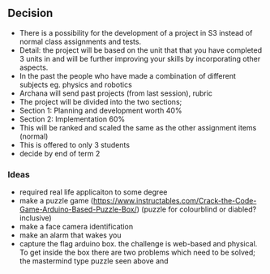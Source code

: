 

## Decision
* There is a possibility for the development of a project in S3 instead of normal class assignments and tests.
* Detail: the project will be based on the unit that that you have completed 3 units in and will be further improving your skills by incorporating other aspects. 
* In the past the people who have made a combination of different subjects eg. physics and robotics
* Archana will send past projects (from last session), rubric
* The project will be divided into the two sections; 
* Section 1: Planning and development worth 40%
* Section 2: Implementation 60%
* This will be ranked and scaled the same as the other assignment items (normal)
* This is offered to only 3 students
* decide by end of term 2
### Ideas
* required real life applicaiton to some degree
* make a puzzle game (https://www.instructables.com/Crack-the-Code-Game-Arduino-Based-Puzzle-Box/)
(puzzle for colourblind or diabled? inclusive)
* make a face camera identification 
* make an alarm that wakes you
* capture the flag arduino box. the challenge is web-based and physical. To get inside the box there are two problems which need to be solved; the mastermind type puzzle seen above and 
